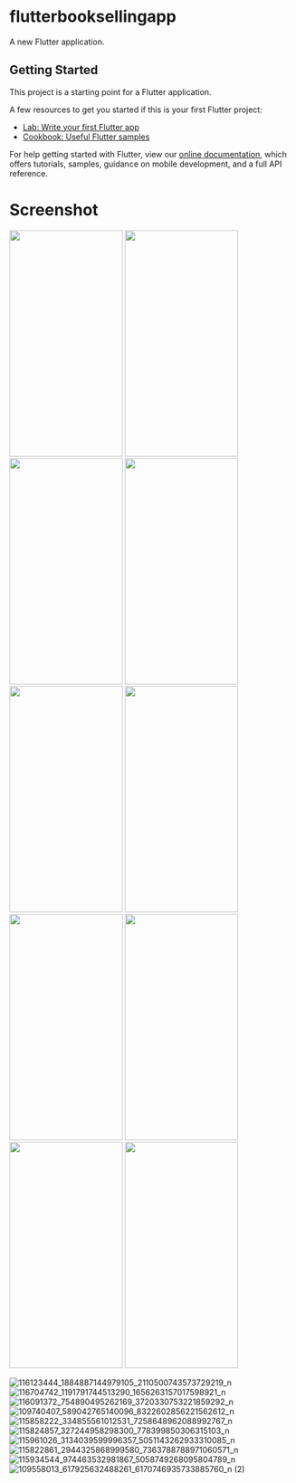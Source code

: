 # flutterbooksellingapp

A new Flutter application.

## Getting Started

This project is a starting point for a Flutter application.

A few resources to get you started if this is your first Flutter project:

- [Lab: Write your first Flutter app](https://flutter.dev/docs/get-started/codelab)
- [Cookbook: Useful Flutter samples](https://flutter.dev/docs/cookbook)

For help getting started with Flutter, view our
[online documentation](https://flutter.dev/docs), which offers tutorials,
samples, guidance on mobile development, and a full API reference.

# Screenshot

<img src="https://user-images.githubusercontent.com/45823921/89195901-a1f19000-d5d3-11ea-850b-e125ad3bfa5b.jpg" data-canonical-src="https://gyazo.com/eb5c5741b6a9a16c692170a41a49c858.png" width="200" height="400" />

<img src="https://user-images.githubusercontent.com/45823921/89195815-7ff80d80-d5d3-11ea-897a-0665282a0e4f.jpg" data-canonical-src="https://gyazo.com/eb5c5741b6a9a16c692170a41a49c858.png" width="200" height="400" />

<img src="https://user-images.githubusercontent.com/45823921/89196038-db2a0000-d5d3-11ea-8744-2e4b9bc1db6a.jpg" data-canonical-src="https://gyazo.com/eb5c5741b6a9a16c692170a41a49c858.png" width="200" height="400" />

<img src="https://user-images.githubusercontent.com/45823921/88439845-84cffb00-ce36-11ea-8b4e-97ce7ea7d808.jpg" data-canonical-src="https://gyazo.com/eb5c5741b6a9a16c692170a41a49c858.png" width="200" height="400" />

<img src="https://user-images.githubusercontent.com/45823921/88440003-e85a2880-ce36-11ea-9cef-af08e7a3d95b.jpg" data-canonical-src="https://gyazo.com/eb5c5741b6a9a16c692170a41a49c858.png" width="200" height="400" />

<img src="https://user-images.githubusercontent.com/45823921/88440051-fdcf5280-ce36-11ea-9525-3540cfdf9cef.jpg" data-canonical-src="https://gyazo.com/eb5c5741b6a9a16c692170a41a49c858.png" width="200" height="400" />

<img src="https://user-images.githubusercontent.com/45823921/88440081-16d80380-ce37-11ea-8438-8e32b04733ff.jpg" data-canonical-src="https://gyazo.com/eb5c5741b6a9a16c692170a41a49c858.png" width="200" height="400" />

<img src="https://user-images.githubusercontent.com/45823921/88440102-29ead380-ce37-11ea-86b0-3d0208e42261.jpg" data-canonical-src="https://gyazo.com/eb5c5741b6a9a16c692170a41a49c858.png" width="200" height="400" />

<img src="https://user-images.githubusercontent.com/45823921/88440144-5272cd80-ce37-11ea-98b0-7b01b97e364b.jpg" data-canonical-src="https://gyazo.com/eb5c5741b6a9a16c692170a41a49c858.png" width="200" height="400" />

<img src="https://user-images.githubusercontent.com/45823921/89194972-4bd01d00-d5d2-11ea-8376-8a78fbc93001.jpg" data-canonical-src="https://gyazo.com/eb5c5741b6a9a16c692170a41a49c858.png" width="200" height="400" />

![116123444_1884887144979105_2110500743573729219_n](https://user-images.githubusercontent.com/45823921/89195901-a1f19000-d5d3-11ea-850b-e125ad3bfa5b.jpg)
![116704742_1191791744513290_1656263157017598921_n](https://user-images.githubusercontent.com/45823921/89195815-7ff80d80-d5d3-11ea-897a-0665282a0e4f.jpg)
![116091372_754890495262169_3720330753221859292_n](https://user-images.githubusercontent.com/45823921/89196038-db2a0000-d5d3-11ea-8744-2e4b9bc1db6a.jpg)
![109740407_589042765140096_8322602856221562612_n](https://user-images.githubusercontent.com/45823921/88439845-84cffb00-ce36-11ea-8b4e-97ce7ea7d808.jpg)
![115858222_334855561012531_7258648962088992767_n](https://user-images.githubusercontent.com/45823921/88440003-e85a2880-ce36-11ea-9cef-af08e7a3d95b.jpg)
![115824857_327244958298300_778399850306315103_n](https://user-images.githubusercontent.com/45823921/88440051-fdcf5280-ce36-11ea-9525-3540cfdf9cef.jpg)
![115961026_3134039599996357_5051143262933310085_n](https://user-images.githubusercontent.com/45823921/88440081-16d80380-ce37-11ea-8438-8e32b04733ff.jpg)
![115822861_2944325868999580_7363788788971060571_n](https://user-images.githubusercontent.com/45823921/88440102-29ead380-ce37-11ea-86b0-3d0208e42261.jpg)
![115934544_974463532981867_5058749268095804789_n](https://user-images.githubusercontent.com/45823921/88440144-5272cd80-ce37-11ea-98b0-7b01b97e364b.jpg)
![109558013_617925632488261_6170746935733885760_n (2)](https://user-images.githubusercontent.com/45823921/89194972-4bd01d00-d5d2-11ea-8376-8a78fbc93001.jpg)
